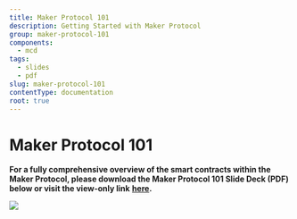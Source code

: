 ```yaml
---
title: Maker Protocol 101
description: Getting Started with Maker Protocol
group: maker-protocol-101
components:
  - mcd
tags:
  - slides
  - pdf
slug: maker-protocol-101
contentType: documentation
root: true
---
```


# Maker Protocol 101

**For a fully comprehensive overview of the smart contracts within the Maker Protocol, please download the Maker Protocol 101 Slide Deck (PDF) below or visit the view-only link** [**here**](https://drive.google.com/file/d/1bEOlNk2xUXgwy0I_UlB_8tPPZ8mH1gy9/view?usp=sharing)**.**

![](/images/documentation/screen-shot-2019-11-17-at-11.24.44-pm.png)
